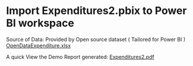 


# Import Expenditures2.pbix to Power BI workspace

Source of Data: Provided by Open source dataset ( Tailored for Power BI ) [OpenDataExpenditure.xlsx](./OpenDataExpenditure.xlsx)

A quick View the Demo Report generated: [Expenditures2.pdf](./Expenditures2.pdf)